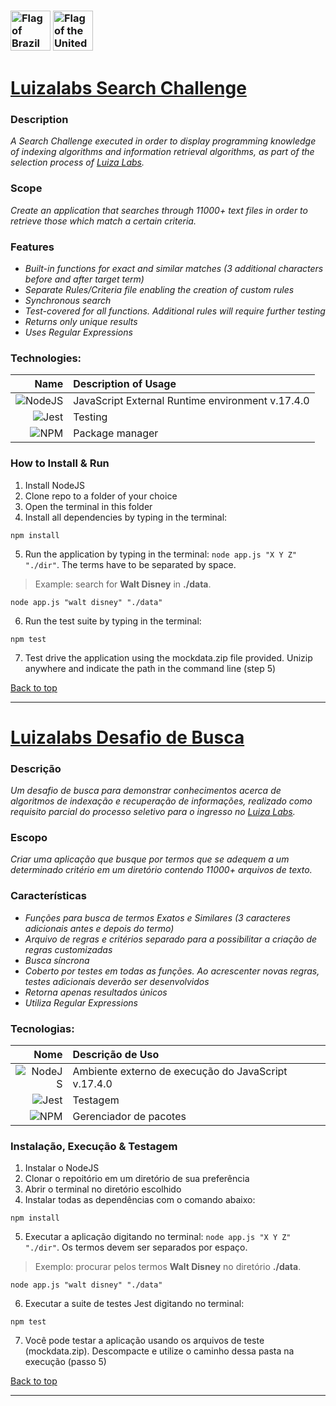 <a name="back"></a>
### [<img width="64" alt="Flag of Brazil" src="https://upload.wikimedia.org/wikipedia/commons/thumb/0/05/Flag_of_Brazil.svg/64px-Flag_of_Brazil.svg.png">](#ptbr) [<img width="64" alt="Flag of the United States" src="https://upload.wikimedia.org/wikipedia/commons/thumb/d/d6/Flag_of_the_United_States_%283-2%29.svg/64px-Flag_of_the_United_States_%283-2%29.svg.png">](#en)

# [Luizalabs Search Challenge](https://www.linkedin.com/company/luizalabs/) <a name="en"></a>

### Description
*A Search Challenge executed in order to display programming knowledge of indexing algorithms and information retrieval algorithms, as part of the selection process of [Luiza Labs](https://www.linkedin.com/company/luizalabs/).*

### Scope
*Create an application that searches through 11000+ text files in order to retrieve those which match a certain criteria.*

### Features
* *Built-in functions for exact and similar matches (3 additional characters before and after target term)*
* *Separate Rules/Criteria file enabling the creation of custom rules*
* *Synchronous search*
* *Test-covered for all functions. Additional rules will require further testing*
* *Returns only unique results*
* *Uses Regular Expressions*

### Technologies:
| Name | Description of Usage |
| --: | :-- |
| ![NodeJS](https://img.shields.io/badge/node.js-6DA55F?style=for-the-badge&logo=node.js&logoColor=white) | JavaScript External Runtime environment v.17.4.0 |
| ![Jest](https://img.shields.io/badge/-jest-%23C21325?style=for-the-badge&logo=jest&logoColor=white) | Testing |
| ![NPM](https://img.shields.io/badge/NPM-%23000000.svg?style=for-the-badge&logo=npm&logoColor=white) | Package manager |

### How to Install & Run
1. Install NodeJS
2. Clone repo to a folder of your choice
3. Open the terminal in this folder
4. Install all dependencies by typing in the terminal:
```
npm install
```
5. Run the application by typing in the terminal: `node app.js "X Y Z" "./dir"`. The terms have to be separated by space.
> Example: search for **Walt Disney** in **./data**. 
```
node app.js "walt disney" "./data"
```
6. Run the test suite by typing in the terminal:
```
npm test
```
7. Test drive the application using the mockdata.zip file provided. Unizip anywhere and indicate the path in the command line (step 5)

[Back to top](#back)

---

# [Luizalabs Desafio de Busca](https://www.linkedin.com/company/luizalabs/) <a name="ptbr"></a>

### Descrição
*Um desafio de busca para demonstrar conhecimentos acerca de algoritmos de indexação e recuperação de informações, realizado como requisito parcial do processo seletivo para o ingresso no [Luiza Labs](https://www.linkedin.com/company/luizalabs/).*

### Escopo
*Criar uma aplicação que busque por termos que se adequem a um determinado critério em um diretório contendo 11000+ arquivos de texto.*

### Características
* *Funções para busca de termos Exatos e Similares (3 caracteres adicionais antes e depois do termo)*
* *Arquivo de regras e critérios separado para a possibilitar a criação de regras customizadas*
* *Busca síncrona*
* *Coberto por testes em todas as funções. Ao acrescenter novas regras, testes adicionais deverão ser desenvolvidos*
* *Retorna apenas resultados únicos*
* *Utiliza Regular Expressions*

### Tecnologias:
| Nome | Descrição de Uso |
| --: | :-- |
| ![NodeJS](https://img.shields.io/badge/node.js-6DA55F?style=for-the-badge&logo=node.js&logoColor=white) | Ambiente externo de execução do JavaScript v.17.4.0 |
| ![Jest](https://img.shields.io/badge/-jest-%23C21325?style=for-the-badge&logo=jest&logoColor=white) | Testagem |
| ![NPM](https://img.shields.io/badge/NPM-%23000000.svg?style=for-the-badge&logo=npm&logoColor=white) | Gerenciador de pacotes |

### Instalação, Execução & Testagem
1. Instalar o NodeJS
2. Clonar o repoitório em um diretório de sua preferência
3. Abrir o terminal no diretório escolhido
4. Instalar todas as dependências com o comando abaixo:
```
npm install
```
5. Executar a aplicação digitando no terminal: `node app.js "X Y Z" "./dir"`. Os termos devem ser separados por espaço.
> Exemplo: procurar pelos termos **Walt Disney** no diretório **./data**. 
```
node app.js "walt disney" "./data"
```
6. Executar a suite de testes Jest digitando no terminal:
```
npm test
```
7. Você pode testar a aplicação usando os arquivos de teste (mockdata.zip). Descompacte e utilize o caminho dessa pasta na execução (passo 5)

[Back to top](#back)

---
